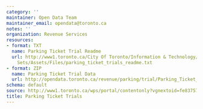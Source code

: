 ```yaml
---
category: ''
maintainer: Open Data Team
maintainer_email: opendata@toronto.ca
notes: ''
organization: Revenue Services
resources:
- format: TXT
  name: Parking Ticket Trial Readme
  url: http://www1.toronto.ca/City Of Toronto/Information & Technology/Open Data/Data
    Sets/Assets/Files/parking_ticket_trials_readme.txt
- format: ZIP
  name: Parking Ticket Trial Data
  url: http://opendata.toronto.ca/revenue/parking/trial/Parking_Ticket_Trials.zip
schema: default
source: http://www1.toronto.ca/wps/portal/contentonly?vgnextoid=fe83757b2a0e4410VgnVCM10000071d60f89RCRD&vgnextchannel=1a66e03bb8d1e310VgnVCM10000071d60f89RCRD
title: Parking Ticket Trials
---
```

